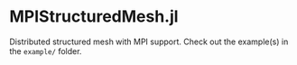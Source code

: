 # MPIStructuredMesh.jl
Distributed structured mesh with MPI support. Check out the example(s) in the `example/` folder.